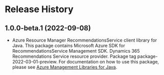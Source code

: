 # Release History

## 1.0.0-beta.1 (2022-09-08)

- Azure Resource Manager RecommendationsService client library for Java. This package contains Microsoft Azure SDK for RecommendationsService Management SDK. Dynamics 365 Recommendations Service resource provider. Package tag package-2022-03-01-preview. For documentation on how to use this package, please see [Azure Management Libraries for Java](https://aka.ms/azsdk/java/mgmt).
